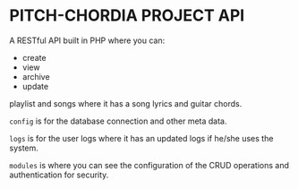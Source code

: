 # PITCH-CHORDIA PROJECT API
A RESTful API built in PHP where you can:
- create
- view
- archive
- update

playlist and songs where it has a song lyrics and guitar chords.

`config` is for the database connection and other meta data.

`logs` is for the user logs where it has an updated logs if he/she uses the system.

`modules` is where you can see the configuration of the CRUD operations and authentication for security.

